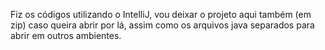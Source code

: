 Fiz os códigos utilizando o IntelliJ, vou deixar o projeto aqui também (em zip) caso queira abrir por lá, assim como os arquivos java separados para abrir em outros ambientes.
